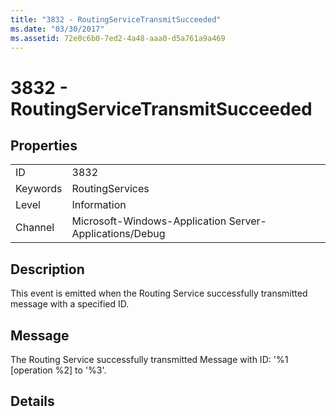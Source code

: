 ```yaml
---
title: "3832 - RoutingServiceTransmitSucceeded"
ms.date: "03/30/2017"
ms.assetid: 72e0c6b0-7ed2-4a48-aaa0-d5a761a9a469
---
```

# 3832 - RoutingServiceTransmitSucceeded
## Properties  


|||  
|-|-|  
|ID|3832|  
|Keywords|RoutingServices|  
|Level|Information|  
|Channel|Microsoft-Windows-Application Server-Applications/Debug|  

## Description  
 This event is emitted when the Routing Service successfully transmitted message with a specified ID.  

## Message  
 The Routing Service successfully transmitted Message with ID: '%1 [operation %2] to '%3'.  

## Details
